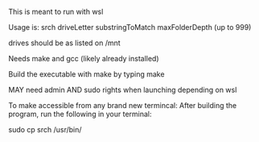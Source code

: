 This is meant to run with wsl

Usage is:
srch driveLetter substringToMatch maxFolderDepth (up to 999)

drives should be as listed on /mnt

Needs make and gcc (likely already installed)

Build the executable with make by typing make

MAY need admin AND sudo rights when launching depending on wsl

To make accessible from any brand new termincal:
	After building the program, run the following in your terminal:

sudo cp srch /usr/bin/